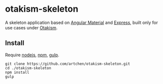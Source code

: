 # otakism-skeleton

A skeleton application based on [Angular Material](https://material.angularjs.org/latest/) and [Express](https://expressjs.com/), built only for use cases under [Otakism](https://otakism.com).

## Install

Require [nodejs](https://nodejs.org/en/), [npm](https://www.npmjs.com/), [gulp](http://gulpjs.com/).

```
git clone https://github.com/artchen/otakism-skeleton.git
cd ./otakism-skeleton
npm install
gulp
```